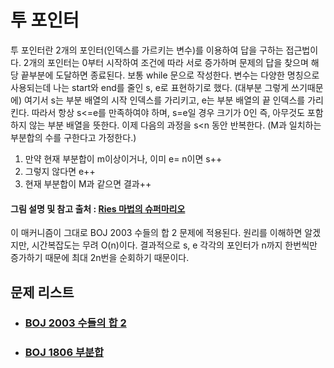 # 투 포인터

투 포인터란 2개의 포인터(인덱스를 가르키는 변수)를 이용하여 답을 구하는 접근법이다. 2개의 포인터는 0부터 시작하여 조건에 따라 서로 증가하며 문제의 답을 찾으며 해당 끝부분에 도달하면 종료된다. 보통 while 문으로 작성한다. 변수는 다양한 명칭으로 사용되는데 나는 start와 end를 줄인 s, e로 표현하기로 했다. (대부분 그렇게 쓰기때문에) 여기서 s는 부분 배열의 시작 인덱스를 가리키고, e는 부분 배열의 끝 인덱스를 가리킨다. 따라서 항상 s<=e를 만족하여야 하며, s=e일 경우 크기가 0인 즉, 아무것도 포함하지 않는 부분 배열을 뜻한다. 이제 다음의 과정을 s<n 동안 반복한다. (M과 일치하는 부분합의 수를 구한다고 가정한다.)

1. 만약 현재 부분합이 m이상이거나, 이미 e= n이면 s++
2. 그렇지 않다면 e++
3. 현재 부분합이 M과 같으면 결과++

#### **그림 설명 및 참고 출처 : [Ries 마법의 슈퍼마리오](https://m.blog.naver.com/kks227/220795165570)**

이 매커니즘이 그대로 BOJ 2003 수들의 합 2 문제에 적용된다. 원리를 이해하면 알겠지만, 시간복잡도는 무려 O(n)이다. 결과적으로 s, e 각각의 포인터가 n까지 한번씩만 증가하기 때문에 최대 2n번을 순회하기 때문이다.



## 문제 리스트

- ### [BOJ 2003 수들의 합 2 ](https://github.com/jungtaeyong/alstudy2/blob/ty/SDS/예습/baekjoon%202003%20수들의%20합%202.md)

- ### [BOJ 1806 부분합 ](https://github.com/jungtaeyong/alstudy2/blob/ty/SDS/예습/baekjoon%201806%20부분합.md)

